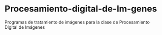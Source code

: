 # Procesamiento-digital-de-Im-genes
Programas de tratamiento de imágenes para la clase de Procesamiento Digital de Imágenes
